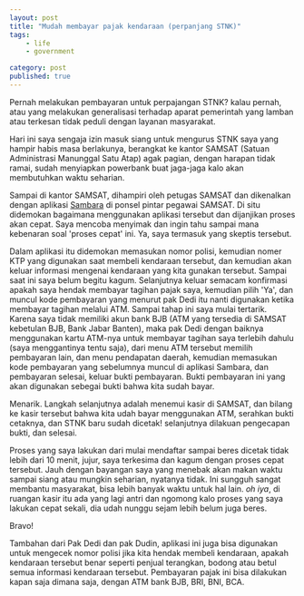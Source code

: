 ```yaml
---
layout: post
title: "Mudah membayar pajak kendaraan (perpanjang STNK)"
tags: 
    - life
    - government

category: post
published: true
---
```


Pernah melakukan pembayaran untuk perpajangan STNK? kalau pernah, atau yang melakukan generalisasi terhadap aparat pemerintah yang lamban atau terkesan tidak peduli dengan layanan masyarakat.

Hari ini saya sengaja izin masuk siang untuk mengurus STNK saya yang hampir habis masa berlakunya, berangkat ke kantor SAMSAT (Satuan Administrasi Manunggal Satu Atap) agak pagian, dengan harapan tidak ramai, sudah menyiapkan powerbank buat jaga-jaga kalo akan membutuhkan waktu seharian.

Sampai di kantor SAMSAT, dihampiri oleh petugas SAMSAT dan dikenalkan dengan aplikasi [Sambara](https://play.google.com/store/apps/details?id=id.go.bapenda.sambara&hl=in) di ponsel pintar pegawai SAMSAT. Di situ didemokan bagaimana menggunakan aplikasi tersebut dan dijanjikan proses akan cepat. Saya mencoba menyimak dan ingin tahu sampai mana kebenaran soal 'proses cepat' ini. Ya, saya termasuk yang skeptis tersebut.
<!--more-->
Dalam aplikasi itu didemokan memasukan nomor polisi, kemudian nomer KTP yang digunakan saat membeli kendaraan tersebut, dan kemudian akan keluar informasi mengenai kendaraan yang kita gunakan tersebut. Sampai saat ini saya belum begitu kagum. Selanjutnya keluar semacam konfirmasi apakah saya hendak membayar tagihan pajak saya, kemudian pilih 'Ya', dan muncul kode pembayaran yang menurut pak Dedi itu nanti digunakan ketika membayar tagihan melalui ATM. Sampai tahap ini saya mulai tertarik. Karena saya tidak memiliki akun bank BJB (ATM yang tersedia di SAMSAT kebetulan BJB, Bank Jabar Banten), maka pak Dedi dengan baiknya menggunakan kartu ATM-nya untuk membayar tagihan saya terlebih dahulu (saya menggantinya tentu saja), dari menu ATM tersebut memilih pembayaran lain, dan menu pendapatan daerah, kemudian memasukan kode pembayaran yang sebelumnya muncul di aplikasi Sambara, dan pembayaran selesai, keluar bukti pembayaran. Bukti pembayaran ini yang akan digunakan sebegai bukti bahwa kita sudah bayar.

Menarik. Langkah selanjutnya adalah menemui kasir di SAMSAT, dan bilang ke kasir tersebut bahwa kita udah bayar menggunakan ATM, serahkan bukti cetaknya, dan STNK baru sudah dicetak! selanjutnya dilakuan pengecapan bukti, dan selesai.

Proses yang saya lakukan dari mulai mendaftar sampai beres dicetak tidak lebih dari 10 menit, jujur, saya terkesima dan kagum dengan proses cepat tersebut. Jauh dengan bayangan saya yang menebak akan makan waktu sampai siang atau mungkin seharian, nyatanya tidak. Ini sungguh sangat membantu masyarakat, bisa lebih banyak waktu untuk hal lain. _oh iya_, di ruangan kasir itu ada yang lagi antri dan ngomong kalo proses yang saya lakukan cepat sekali, dia udah nunggu sejam lebih belum juga beres.

Bravo!

Tambahan dari Pak Dedi dan pak Dudin, aplikasi ini juga bisa digunakan untuk mengecek nomor polisi jika kita hendak membeli kendaraan, apakah kendaraan tersebut benar seperti penjual terangkan, bodong atau betul semua informasi kendaraan tersebut. Pembayaran pajak ini bisa dilakukan kapan saja dimana saja, dengan ATM bank BJB, BRI, BNI, BCA.